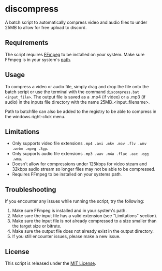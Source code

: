 # discompress

A batch script to automatically compress video and audio files to under 25MB to allow for free upload to discord.

## Requirements

The script requires [FFmpeg](https://ffmpeg.org/download.html) to be installed on your system. Make sure FFmpeg is in your system's [path](https://phoenixnap.com/kb/ffmpeg-windows#ftoc-heading-4).

## Usage

To compress a video or audio file, simply drag and drop the file onto the batch script or use the terminal with the command `discompress.bat <input_file>`.
The output file is saved as a .mp4 (if video) or a .mp3 (if audio) in the inputs file directory with the name 25MB_<input_filename>.

Path to batchfile can also be added to the registry to be able to compress in the windows right-click menu.

## Limitations

- Only supports video file extensions `.mp4 .avi .mkv .mov .flv .wmv .webm .mpeg .3gp`.
- Only supports audio file extensions `.mp3 .wav .m4a .flac .aac .ogg .wma`.
- Doesn't allow for compressions under 125kbps for video steam and 32kbps audio stream so longer files may not be able to be compressed.
- Requires FFmpeg to be installed on your systems path.

## Troubleshooting

If you encounter any issues while running the script, try the following:

1. Make sure FFmpeg is installed and in your system's path.
2. Make sure the input file has a valid extension (see "Limitations" section).
3. Make sure the input file is not already compressed to a size smaller than the target size or bitrate.
4. Make sure the output file does not already exist in the output directory.
5. If you still encounter issues, please make a new issue.

## License

This script is released under the [MIT License](https://opensource.org/licenses/MIT).
